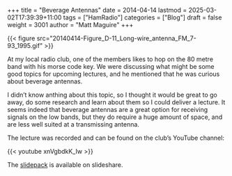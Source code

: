 +++
title = "Beverage Antennas"
date = 2014-04-14
lastmod = 2025-03-02T17:39:39+11:00
tags = ["HamRadio"]
categories = ["Blog"]
draft = false
weight = 3001
author = "Matt Maguire"
+++

{{< figure src="20140414-Figure_D-11_Long-wire_antenna_FM_7-93_1995.gif" >}}

At my local radio club, one of the members likes to hop on the 80 metre band with his morse code key. We were discussing what might be some good topics for upcoming lectures, and he mentioned that he was curious about beverage antennas.

I didn’t know anthing about this topic, so I thought it would be great to go away, do some research and learn about them so I could deliver a lecture. It seems indeed that beverage antennas are a great option for receiving signals on the low bands, but they do require a huge amount of space, and are less well suited at a transmissing antenna.

The lecture was recorded and can be found on the club’s YouTube channel:

{{< youtube xnVgbdkK_Iw >}}

The [slidepack](https://www.slideshare.net/VK2MB/april-2014-lecture-beverage-antennas) is available on slideshare.
